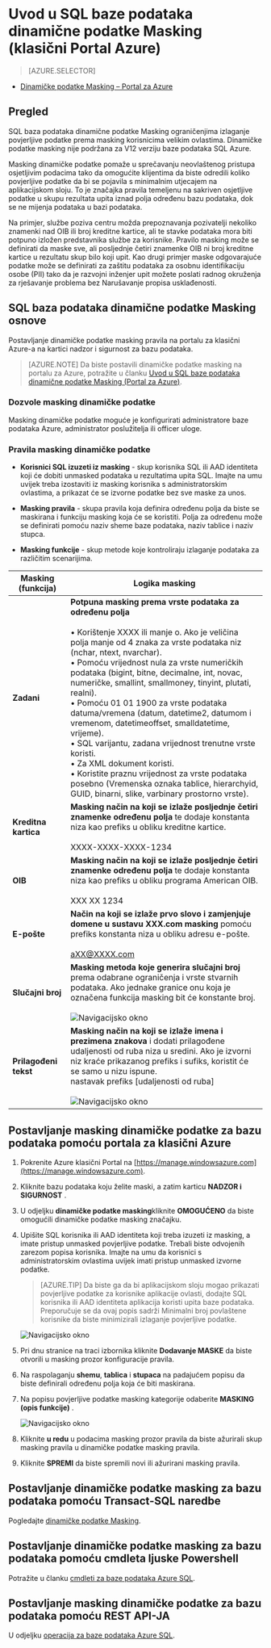 <properties
   pageTitle="Uvod u SQL baze podataka dinamične podatke Masking (klasični Portal Azure)"
   description="Upute za početak rada s SQL baza podataka dinamične podatke Masking na portalu klasični Azure"
   services="sql-database"
   documentationCenter=""
   authors="ronitr"
   manager="jhubbard"
   editor=""/>

<tags
   ms.service="sql-database"
   ms.devlang="NA"
   ms.topic="article"
   ms.tgt_pltfrm="NA"
   ms.workload="data-services"
   ms.date="07/10/2016"
   ms.author="ronitr; ronmat; v-romcal; sstein"/>

# <a name="get-started-with-sql-database-dynamic-data-masking-azure-classic-portal"></a>Uvod u SQL baze podataka dinamične podatke Masking (klasični Portal Azure)

> [AZURE.SELECTOR]
- [Dinamičke podatke Masking – Portal za Azure](sql-database-dynamic-data-masking-get-started.md)

## <a name="overview"></a>Pregled

SQL baza podataka dinamične podatke Masking ograničenjima izlaganje povjerljive podatke prema masking korisnicima velikim ovlastima. Dinamičke podatke masking nije podržana za V12 verziju baze podataka SQL Azure.

Masking dinamičke podatke pomaže u sprečavanju neovlaštenog pristupa osjetljivim podacima tako da omogućite klijentima da biste odredili koliko povjerljive podatke da bi se pojavila s minimalnim utjecajem na aplikacijskom sloju. To je značajka pravila temeljenu na sakriven osjetljive podatke u skupu rezultata upita iznad polja određenu bazu podataka, dok se ne mijenja podataka u bazi podataka.

Na primjer, službe poziva centru možda prepoznavanja pozivatelji nekoliko znamenki nad OIB ili broj kreditne kartice, ali te stavke podataka mora biti potpuno izložen predstavnika službe za korisnike. Pravilo masking može se definirati da maske sve, ali posljednje četiri znamenke OIB ni broj kreditne kartice u rezultatu skup bilo koji upit. Kao drugi primjer maske odgovarajuće podatke može se definirati za zaštitu podataka za osobnu identifikaciju osobe (PII) tako da je razvojni inženjer upit možete poslati radnog okruženja za rješavanje problema bez Narušavanje propisa usklađenosti.

## <a name="sql-database-dynamic-data-masking-basics"></a>SQL baza podataka dinamične podatke Masking osnove

Postavljanje dinamičke podatke masking pravila na portalu za klasični Azure-a na kartici nadzor i sigurnost za bazu podataka.


> [AZURE.NOTE] Da biste postavili dinamičke podatke masking na portalu za Azure, potražite u članku [Uvod u SQL baze podataka dinamične podatke Masking (Portal za Azure)](sql-database-dynamic-data-masking-get-started.md).


### <a name="dynamic-data-masking-permissions"></a>Dozvole masking dinamičke podatke

Masking dinamičke podatke moguće je konfigurirati administratore baze podataka Azure, administrator poslužitelja ili officer uloge.

### <a name="dynamic-data-masking-policy"></a>Pravila masking dinamičke podatke

* **Korisnici SQL izuzeti iz masking** - skup korisnika SQL ili AAD identiteta koji će dobiti unmasked podataka u rezultatima upita SQL. Imajte na umu uvijek treba izostaviti iz masking korisnika s administratorskim ovlastima, a prikazat će se izvorne podatke bez sve maske za unos.

* **Masking pravila** - skupa pravila koja definira određenu polja da biste se maskirana i funkciju masking koja će se koristiti. Polja za određenu može se definirati pomoću naziv sheme baze podataka, naziv tablice i naziv stupca.

* **Masking funkcije** - skup metode koje kontroliraju izlaganje podataka za različitim scenarijima.

| Masking (funkcija) | Logika masking |
|----------|---------------|
| **Zadani**  |**Potpuna masking prema vrste podataka za određenu polja**<br/><br/>• Korištenje XXXX ili manje o. Ako je veličina polja manje od 4 znaka za vrste podataka niz (nchar, ntext, nvarchar).<br/>• Pomoću vrijednost nula za vrste numeričkih podataka (bigint, bitne, decimalne, int, novac, numeričke, smallint, smallmoney, tinyint, plutati, realni).<br/>• Pomoću 01 01 1900 za vrste podataka datuma/vremena (datum, datetime2, datumom i vremenom, datetimeoffset, smalldatetime, vrijeme).<br/>• SQL varijantu, zadana vrijednost trenutne vrste koristi.<br/>• Za XML dokument <masked/> koristi.<br/>• Koristite praznu vrijednost za vrste podataka posebno (Vremenska oznaka tablice, hierarchyid, GUID, binarni, slike, varbinary prostorno vrste).
| **Kreditna kartica** |**Masking način na koji se izlaže posljednje četiri znamenke određenu polja** te dodaje konstanta niza kao prefiks u obliku kreditne kartice.<br/><br/>XXXX-XXXX-XXXX-1234|
| **OIB** |**Masking način na koji se izlaže posljednje četiri znamenke određenu polja** te dodaje konstanta niza kao prefiks u obliku programa American OIB.<br/><br/>XXX XX 1234 |
| **E-pošte** | **Način na koji se izlaže prvo slovo i zamjenjuje domene u sustavu XXX.com masking** pomoću prefiks konstanta niza u obliku adresu e-pošte.<br/><br/>aXX@XXXX.com |
| **Slučajni broj** | **Masking metoda koje generira slučajni broj** prema odabrane ograničenja i vrste stvarnih podataka. Ako jednake granice onu koja je označena funkcija masking bit će konstante broj.<br/><br/>![Navigacijsko okno](./media/sql-database-dynamic-data-masking-get-started-portal/1_DDM_Random_number.png) |
| **Prilagođeni tekst** | **Masking način na koji se izlaže imena i prezimena znakova** i dodati prilagođene udaljenosti od ruba niza u sredini. Ako je izvorni niz kraće prikazanog prefiks i sufiks, koristit će se samo u nizu ispune.<br/>nastavak prefiks [udaljenosti od ruba]<br/><br/>![Navigacijsko okno](./media/sql-database-dynamic-data-masking-get-started-portal/2_DDM_Custom_text.png) |


<a name="Anchor1"></a>

## <a name="set-up-dynamic-data-masking-for-your-database-using-the-azure-classic-portal"></a>Postavljanje masking dinamičke podatke za bazu podataka pomoću portala za klasični Azure

1. Pokrenite Azure klasični Portal na [https://manage.windowsazure.com](https://manage.windowsazure.com).

2. Kliknite bazu podataka koju želite maski, a zatim karticu **NADZOR i SIGURNOST** .

3. U odjeljku **dinamičke podatke masking**kliknite **OMOGUĆENO** da biste omogućili dinamičke podatke masking značajku.  

4. Upišite SQL korisnika ili AAD identiteta koji treba izuzeti iz masking, a imate pristup unmasked povjerljive podatke. Trebali biste odvojenih zarezom popisa korisnika. Imajte na umu da korisnici s administratorskim ovlastima uvijek imati pristup unmasked izvorne podatke.

    >[AZURE.TIP] Da biste ga da bi aplikacijskom sloju mogao prikazati povjerljive podatke za korisnike aplikacije ovlasti, dodajte SQL korisnika ili AAD identiteta aplikacija koristi upita baze podataka. Preporučuje se da ovaj popis sadrži Minimalni broj povlaštene korisnike da biste minimizirali izlaganje povjerljive podatke.

    ![Navigacijsko okno](./media/sql-database-dynamic-data-masking-get-started-portal/4_ddm_policy_classic_portal.png)

5. Pri dnu stranice na traci izbornika kliknite **Dodavanje MASKE** da biste otvorili u masking prozor konfiguracije pravila.

6. Na raspolaganju **shemu**, **tablica** i **stupaca** na padajućem popisu da biste definirali određenu polja koja će biti maskirana.

7. Na popisu povjerljive podatke masking kategorije odaberite **MASKING (opis funkcije)** .

    ![Navigacijsko okno](./media/sql-database-dynamic-data-masking-get-started-portal/5_DDM_Add_Masking_Rule_Classic_Portal.png)

8. Kliknite **u redu** u podacima masking prozor pravila da biste ažurirali skup masking pravila u dinamičke podatke masking pravila.

9. Kliknite **SPREMI** da biste spremili novi ili ažurirani masking pravila.


## <a name="set-up-dynamic-data-masking-for-your-database-using-transact-sql-statements"></a>Postavljanje dinamičke podatke masking za bazu podataka pomoću Transact-SQL naredbe

Pogledajte [dinamičke podatke Masking](https://msdn.microsoft.com/library/mt130841.aspx).

## <a name="set-up-dynamic-data-masking-for-your-database-using-powershell-cmdlets"></a>Postavljanje dinamičke podatke masking za bazu podataka pomoću cmdleta ljuske Powershell

Potražite u članku [cmdleti za baze podataka Azure SQL](https://msdn.microsoft.com/library/azure/mt574084.aspx).

## <a name="set-up-dynamic-data-masking-for-your-database-using-rest-api"></a>Postavljanje masking dinamičke podatke za bazu podataka pomoću REST API-JA

U odjeljku [operacija za baze podataka Azure SQL](https://msdn.microsoft.com/library/dn505719.aspx).
